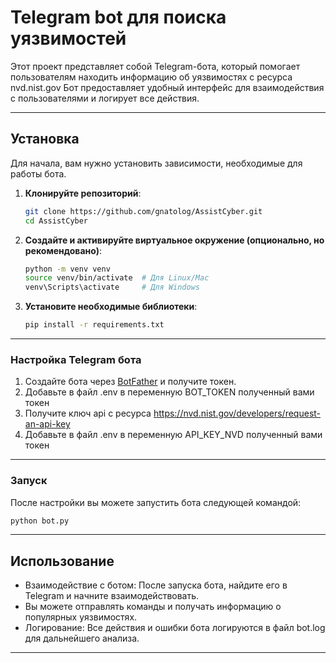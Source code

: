# Telegram bot для поиска уязвимостей
Этот проект представляет собой Telegram-бота, 
который помогает пользователям находить 
информацию об уязвимостях с ресурса nvd.nist.gov 
Бот предоставляет удобный интерфейс для 
взаимодействия с пользователями и 
логирует все действия.
___
## Установка

Для начала, вам нужно установить зависимости,
необходимые для работы бота.

1. **Клонируйте репозиторий**:

   ```bash
   git clone https://github.com/gnatolog/AssistCyber.git
   cd AssistCyber
2. **Создайте и активируйте виртуальное окружение 
(опционально, но рекомендовано)**:
    ```bash
    python -m venv venv
    source venv/bin/activate  # Для Linux/Mac
    venv\Scripts\activate     # Для Windows
3. **Установите необходимые библиотеки**:
    ```bash
   pip install -r requirements.txt
___
### Настройка Telegram бота

1. Создайте бота через [BotFather](https://core.telegram.org/bots#botfather) и получите токен.
2. Добавьте в файл .env в переменную BOT_TOKEN полученный вами токен
3. Получите ключ api c ресурса https://nvd.nist.gov/developers/request-an-api-key
4. Добавьте в файл .env в переменную API_KEY_NVD полученный вами токен

___
### Запуск
После настройки вы можете запустить бота следующей командой:

```bash
python bot.py
```
---
## Использование

- Взаимодействие с ботом: После запуска бота, найдите его в Telegram и начните взаимодействовать. 
- Вы можете отправлять команды и получать информацию о популярных уязвимостях.
- Логирование: Все действия и ошибки бота логируются в файл bot.log для дальнейшего анализа.

---
